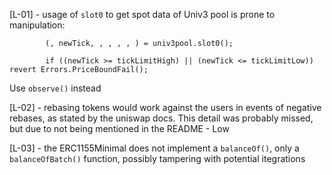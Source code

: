 [L-01] - usage of ``slot0`` to get spot data of Univ3 pool is prone to manipulation:
``` // Get the current tick of the Uniswap pool, check slippage
        (, newTick, , , , , ) = univ3pool.slot0();

        if ((newTick >= tickLimitHigh) || (newTick <= tickLimitLow)) revert Errors.PriceBoundFail();
```
Use ``observe()`` instead

[L-02] - rebasing tokens would work against the users in events of negative rebases, as stated by the uniswap docs. This detail was probably missed, but due to not being mentioned in the README - Low

[L-03] - the ERC1155Minimal does not implement a ``balanceOf()``, only a ``balanceOfBatch()`` function, possibly tampering with potential itegrations